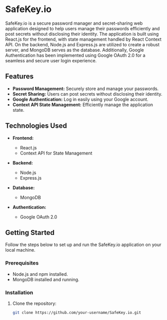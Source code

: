 # SafeKey.io

SafeKey.io is a secure password manager and secret-sharing web application designed to help users manage their passwords efficiently and post secrets without disclosing their identity. The application is built using React.js for the frontend, with state management handled by React Context API. On the backend, Node.js and Express.js are utilized to create a robust server, and MongoDB serves as the database. Additionally, Google Authentication has been implemented using Google OAuth 2.0 for a seamless and secure user login experience.

## Features

- **Password Management:** Securely store and manage your passwords.
- **Secret Sharing:** Users can post secrets without disclosing their identity.
- **Google Authentication:** Log in easily using your Google account.
- **Context API State Management:** Efficiently manage the application state.

## Technologies Used

- **Frontend:**
  - React.js
  - Context API for State Management

- **Backend:**
  - Node.js
  - Express.js

- **Database:**
  - MongoDB

- **Authentication:**
  - Google OAuth 2.0

## Getting Started

Follow the steps below to set up and run the SafeKey.io application on your local machine.

### Prerequisites

- Node.js and npm installed.
- MongoDB installed and running.

### Installation

1. Clone the repository:

   ```bash
   git clone https://github.com/your-username/SafeKey.io.git
